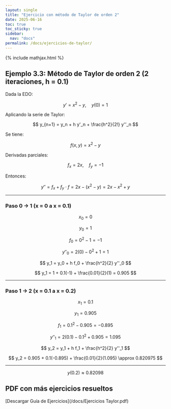 ```yaml
---
layout: single
title: "Ejercicio con método de Taylor de orden 2"
date: 2025-06-16
toc: true
toc_sticky: true
sidebar:
  nav: "docs"
permalink: /docs/ejercicios-de-taylor/
---
```


{% include mathjax.html %}
## Ejemplo 3.3: Método de Taylor de orden 2 (2 iteraciones, h = 0.1)

Dada la EDO:

$$
y' = x^2 - y, \quad y(0) = 1
$$

Aplicando la serie de Taylor:

$$
y_{n+1} = y_n + h y'_n + \frac{h^2}{2!} y''_n
$$

Se tiene:

$$
f(x, y) = x^2 - y
$$

Derivadas parciales:

$$
f_x = 2x, \quad f_y = -1
$$

Entonces:

$$
y'' = f_x + f_y \cdot f = 2x - (x^2 - y) = 2x - x^2 + y
$$

---

### Paso 0 → 1 (x = 0 a x = 0.1)

$$
x_0 = 0
$$

$$
y_0 = 1
$$

$$
f_0 = 0^2 - 1 = -1
$$

$$
y''_0 = 2(0) - 0^2 + 1 = 1
$$

$$
y_1 = y_0 + h f_0 + \frac{h^2}{2} y''_0
$$

$$
y_1 = 1 + 0.1(-1) + \frac{0.01}{2}(1) = 0.905
$$

---

### Paso 1 → 2 (x = 0.1 a x = 0.2)

$$
x_1 = 0.1
$$

$$
y_1 = 0.905
$$

$$
f_1 = 0.1^2 - 0.905 = -0.895
$$

$$
y''_1 = 2(0.1) - 0.1^2 + 0.905 = 1.095
$$

$$
y_2 = y_1 + h f_1 + \frac{h^2}{2} y''_1
$$

$$
y_2 = 0.905 + 0.1(-0.895) + \frac{0.01}{2}(1.095) \approx 0.820975
$$

---

$$
y(0.2) \approx 0.82098
$$

## PDF con más ejercicios resueltos

[Descargar Guía de Ejercicios](/docs/Ejercicios Taylor.pdf)